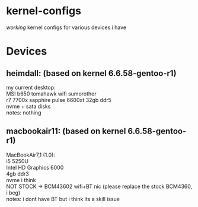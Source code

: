# kernel-configs
*working* kernel configs for various devices i have

# Devices
## heimdall: (based on kernel 6.6.58-gentoo-r1)  
my current desktop:  
MSI b650 tomahawk wifi sumorother  
r7 7700x
sapphire pulse 6600xt
32gb ddr5  
nvme + sata disks  
notes: nothing

## macbookair11: (based on kernel 6.6.58-gentoo-r1)
MacBookAir7,1 (1.0):  
i5 5250U  
Intel HD Graphics 6000  
4gb ddr3  
nvme i think  
NOT STOCK -> BCM43602 wifi+BT nic (please replace the stock BCM4360, i beg)  
notes: i dont have BT but i think its a skill issue
